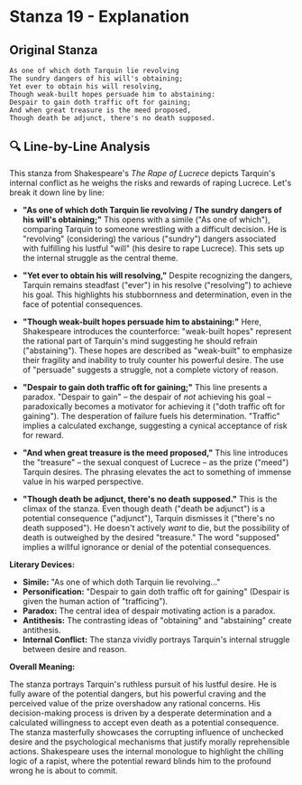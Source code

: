 # Stanza 19 - Explanation

## Original Stanza
```
As one of which doth Tarquin lie revolving
The sundry dangers of his will's obtaining;
Yet ever to obtain his will resolving,
Though weak-built hopes persuade him to abstaining:
Despair to gain doth traffic oft for gaining;
And when great treasure is the meed proposed,
Though death be adjunct, there's no death supposed.
```

## 🔍 Line-by-Line Analysis
This stanza from Shakespeare's *The Rape of Lucrece* depicts Tarquin's internal conflict as he weighs the risks and rewards of raping Lucrece. Let's break it down line by line:

* **"As one of which doth Tarquin lie revolving / The sundry dangers of his will's obtaining;"**  This opens with a simile ("As one of which"), comparing Tarquin to someone wrestling with a difficult decision. He is "revolving" (considering) the various ("sundry") dangers associated with fulfilling his lustful "will" (his desire to rape Lucrece).  This sets up the internal struggle as the central theme.

* **"Yet ever to obtain his will resolving,"** Despite recognizing the dangers, Tarquin remains steadfast ("ever") in his resolve ("resolving") to achieve his goal.  This highlights his stubbornness and determination, even in the face of potential consequences.

* **"Though weak-built hopes persuade him to abstaining:"**  Here, Shakespeare introduces the counterforce: "weak-built hopes" represent the rational part of Tarquin's mind suggesting he should refrain ("abstaining").  These hopes are described as "weak-built" to emphasize their fragility and inability to truly counter his powerful desire.  The use of "persuade" suggests a struggle, not a complete victory of reason.

* **"Despair to gain doth traffic oft for gaining;"**  This line presents a paradox. "Despair to gain" – the despair of *not* achieving his goal – paradoxically becomes a motivator for achieving it ("doth traffic oft for gaining").  The desperation of failure fuels his determination.  "Traffic" implies a calculated exchange, suggesting a cynical acceptance of risk for reward.

* **"And when great treasure is the meed proposed,"**  This line introduces the "treasure" – the sexual conquest of Lucrece – as the prize ("meed") Tarquin desires.  The phrasing elevates the act to something of immense value in his warped perspective.

* **"Though death be adjunct, there's no death supposed."** This is the climax of the stanza.  Even though death ("death be adjunct") is a potential consequence ("adjunct"), Tarquin dismisses it ("there's no death supposed").  He doesn't actively *want* to die, but the possibility of death is outweighed by the desired "treasure."  The word "supposed" implies a willful ignorance or denial of the potential consequences.


**Literary Devices:**

* **Simile:** "As one of which doth Tarquin lie revolving..."
* **Personification:** "Despair to gain doth traffic oft for gaining" (Despair is given the human action of "trafficing").
* **Paradox:** The central idea of despair motivating action is a paradox.
* **Antithesis:** The contrasting ideas of "obtaining" and "abstaining" create antithesis.
* **Internal Conflict:** The stanza vividly portrays Tarquin's internal struggle between desire and reason.


**Overall Meaning:**

The stanza portrays Tarquin's ruthless pursuit of his lustful desire. He is fully aware of the potential dangers, but his powerful craving and the perceived value of the prize overshadow any rational concerns. His decision-making process is driven by a desperate determination and a calculated willingness to accept even death as a potential consequence. The stanza masterfully showcases the corrupting influence of unchecked desire and the psychological mechanisms that justify morally reprehensible actions.  Shakespeare uses the internal monologue to highlight the chilling logic of a rapist, where the potential reward blinds him to the profound wrong he is about to commit.
